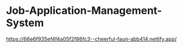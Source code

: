 # Job-Application-Management-System

https://66e6f935ef4f4a05f2f86fc3--cheerful-faun-abb414.netlify.app/
